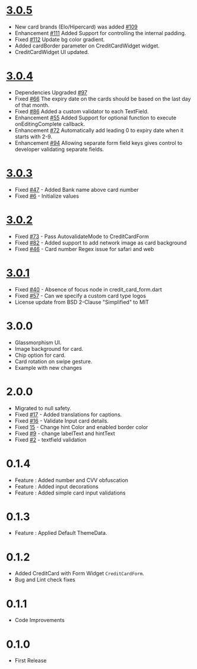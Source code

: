 # [3.0.5](https://github.com/SimformSolutionsPvtLtd/flutter_credit_card/tree/3.0.5)

- New card brands (Elo/Hipercard) was added [#109](https://github.com/SimformSolutionsPvtLtd/flutter_credit_card/pull/109) 
- Enhancement [#111](https://github.com/SimformSolutionsPvtLtd/flutter_credit_card/pull/111) Added Support for controlling the internal padding.
- Fixed [#112](https://github.com/SimformSolutionsPvtLtd/flutter_credit_card/pull/112) Update bg color gradient.
- Added cardBorder parameter on CreditCardWidget widget.
- CreditCardWidget UI updated.

# [3.0.4](https://github.com/SimformSolutionsPvtLtd/flutter_credit_card/tree/3.0.4)

- Dependencies Upgraded [#97](https://github.com/SimformSolutionsPvtLtd/flutter_credit_card/pull/97) 
- Fixed [#66](https://github.com/SimformSolutionsPvtLtd/flutter_credit_card/pull/66) The expiry date on the cards should be based on the last day of that month.
- Fixed [#86](https://github.com/SimformSolutionsPvtLtd/flutter_credit_card/issues/86) Added a custom validator to each TextField.
- Enhancement [#55](https://github.com/SimformSolutionsPvtLtd/flutter_credit_card/pull/55) Added Support for optional function to execute onEditingComplete callback.
- Enhancement [#72](https://github.com/SimformSolutionsPvtLtd/flutter_credit_card/pull/72) Automatically add leading 0 to expiry date when it starts with 2-9.
- Enhancement [#94](https://github.com/SimformSolutionsPvtLtd/flutter_credit_card/pull/94) Allowing separate form field keys gives control to developer validating separate fields.

# [3.0.3](https://github.com/SimformSolutionsPvtLtd/flutter_credit_card/tree/3.0.3)

- Fixed [#47](https://github.com/SimformSolutionsPvtLtd/flutter_credit_card/issues/47) - Added Bank name above card number
- Fixed [#6](https://github.com/SimformSolutionsPvtLtd/flutter_credit_card/issues/6) - Initialize values

# [3.0.2](https://github.com/SimformSolutionsPvtLtd/flutter_credit_card/tree/3.0.2)

- Fixed [#73](https://github.com/SimformSolutionsPvtLtd/flutter_credit_card/issues/73) - Pass AutovalidateMode to CreditCardForm
- Fixed [#82](https://github.com/SimformSolutionsPvtLtd/flutter_credit_card/issues/82) - Added support to add network image as card background
- Fixed [#46](https://github.com/SimformSolutionsPvtLtd/flutter_credit_card/issues/46) - Card number Regex issue for safari and web

# [3.0.1](https://github.com/SimformSolutionsPvtLtd/flutter_credit_card/tree/3.0.1)

- Fixed [#40](https://github.com/SimformSolutionsPvtLtd/flutter_credit_card/issues/40) - Absence of focus node in credit_card_form.dart
- Fixed [#57](https://github.com/SimformSolutionsPvtLtd/flutter_credit_card/issues/57) - Can we specify a custom card type logos
- License update from BSD 2-Clause "Simplified" to MIT

# 3.0.0

- Glassmorphism UI.
- Image background for card.
- Chip option for card.
- Card rotation on swipe gesture.
- Example with new changes

# 2.0.0

- Migrated to null safety.
- Fixed [#17](https://github.com/SimformSolutionsPvtLtd/flutter_credit_card/issues/17) - Added translations for captions.
- Fixed [#16](https://github.com/SimformSolutionsPvtLtd/flutter_credit_card/issues/16) - Validate Input card details.
- Fixed [15](https://github.com/SimformSolutionsPvtLtd/flutter_credit_card/issues/15) - Change hint Color and enabled border color
- Fixed [#9](https://github.com/SimformSolutionsPvtLtd/flutter_credit_card/issues/9) - change labelText and hintText
- Fixed [#2](https://github.com/SimformSolutionsPvtLtd/flutter_credit_card/issues/2) - textfield validation

# 0.1.4
*   Feature : Added number and CVV obfuscation
*   Feature : Added input decorations
*   Feature : Added simple card input validations

# 0.1.3
*   Feature : Applied Default ThemeData.

# 0.1.2
*   Added CreditCard with Form Widget `CreditCardForm`.
*   Bug and Lint check fixes

# 0.1.1
*   Code Improvements

# 0.1.0
*   First Release
